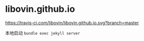 # libovin.github.io

https://travis-ci.com/libovin/libovin.github.io.svg?branch=master

本地启动 `bundle exec jekyll server`
